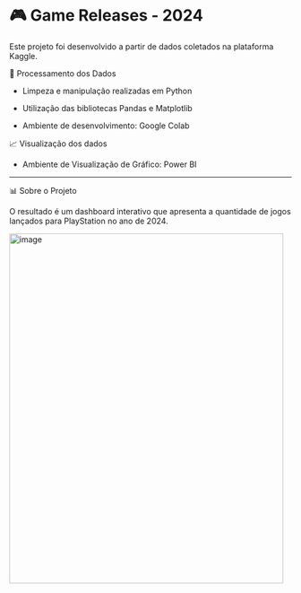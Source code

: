 # 🎮 Game Releases - 2024

Este projeto foi desenvolvido a partir de dados coletados na plataforma Kaggle.

🔧 Processamento dos Dados

- Limpeza e manipulação realizadas em Python

- Utilização das bibliotecas Pandas e Matplotlib

- Ambiente de desenvolvimento: Google Colab
  
📈 Visualização dos dados
- Ambiente de Visualização de Gráfico: Power BI
-------------------------------
📊 Sobre o Projeto

O resultado é um dashboard interativo que apresenta a quantidade de jogos lançados para PlayStation no ano de 2024.

<img width="489" height="624" alt="image" src="https://github.com/user-attachments/assets/1c8c1745-c8f9-4fa9-9d91-6d7cb8fc8001" />
